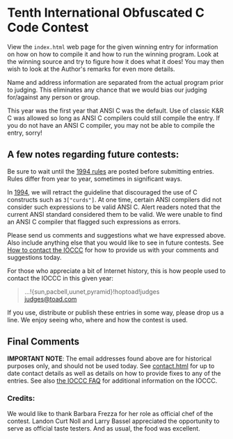 # Tenth International Obfuscated C Code Contest

View the `index.html` web page for the given winning entry for information on how
on how to compile it and how to run the winning program.
Look at the winning source and try to figure how it does what it does!
You may then wish to look at the Author's remarks for even more details.

Name and address information are separated from the actual program
prior to judging.  This eliminates any chance that we would bias our
judging for/against any person or group.

This year was the first year that ANSI C was the default.  Use of
classic K&R C was allowed so long as ANSI C compilers could still
compile the entry.  If you do not have an ANSI C compiler, you may
not be able to compile the entry, sorry!


## A few notes regarding future contests:

Be sure to wait until the [1994 rules](../1994/rules.txt) are posted before
submitting entries.  Rules differ from year to year, sometimes in significant
ways.

In [1994](../1994/index.html), we will retract the guideline that discouraged
the use of C constructs such as `3["curds"]`.  At one time, certain ANSI
compilers did not consider such expressions to be valid ANSI C.  Alert readers
noted that the current ANSI standard considered them to be valid.  We were
unable to find an ANSI C compiler that flagged such expressions as errors.

Please send us comments and suggestions what we have expressed above.
Also include anything else that you would like to see in future contests.
See [How to contact the IOCCC](../contact.html) for how to provide
us with your comments and suggestions today.

For those who appreciate a bit of Internet history, this is how
people used to contact the IOCCC in this given year:

>   ...!{sun,pacbell,uunet,pyramid}!hoptoad!judges<br>
>   judges@toad.com

If you use, distribute or publish these entries in some way, please drop
us a line.  We enjoy seeing who, where and how the contest is used.


## Final Comments

**IMPORTANT NOTE**: The email addresses found above are for historical
purposes only, and should not be used today.  See
[contact.html](../contact.html) for up to date contact details
as well as details on how to provide fixes to any of the entries.
See also [the IOCCC FAQ](../faq.html) for additional information on the IOCCC.


### Credits:

We would like to thank Barbara Frezza for her role as official chef
of the contest.  Landon Curt Noll and Larry Bassel appreciated the opportunity
to serve as official taste testers.  And as usual, the food was excellent.


<!--

    Copyright © 1984-2024 by Landon Curt Noll. All Rights Reserved.

    You are free to share and adapt this file under the terms of this license:

        Creative Commons Attribution-ShareAlike 4.0 International (CC BY-SA 4.0)

    For more information, see:

        https://creativecommons.org/licenses/by-sa/4.0/

-->
